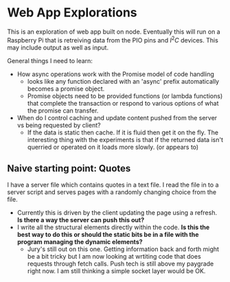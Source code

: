 # Web App Explorations

This is an exploration of web app built on node. Eventually this will run on a Raspberry Pi that is retreiving data from 
the PIO pins and $I^2C$ devices.  This may include output as well as input.

General things I need to learn:
  - How async operations work with the Promise model of code handling
    - looks like any function declared with an 'async' prefix automatically becomes a promise object.
    - Promise objects need to be provided functions (or lambda functions) that complete the transaction or respond to various options of what the promise can transfer.
  - When do I control caching and update content pushed from the server vs being requested by client?
    - If the data is static then cache. If it is fluid then get it on the fly.  The interesting thing with the experiments is that if the returned data isn't querried or operated on it loads more slowly. (or appears to)

## Naive starting point: Quotes
I have a server file which contains quotes in a text file. I read the file in to a server script and serves pages with a randomly changing choice from the file.  
  - Currently this is driven by the client updating the page using a refresh. **Is there a way the server can push this out?**  
  - I write all the structural elements directly within the code. **Is this the best way to do this or should the static bits be in a file with the program managing the dynamic elements?**
    - Jury's still out on this one. Getting information back and forth might be a bit tricky but I am now looking at wrtiting code that does requests through fetch calls.  Push tech is still above my paygrade right now.  I am still thinking a simple socket layer would be OK.
